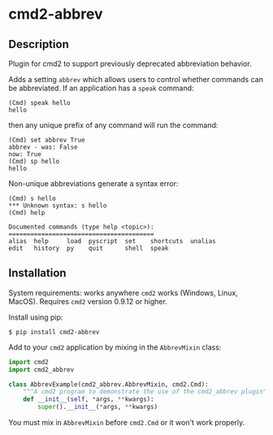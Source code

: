 # cmd2-abbrev

## Description

Plugin for cmd2 to support previously deprecated abbreviation behavior.

Adds a setting `abbrev` which allows users to control whether commands
can be abbreviated. If an application has a `speak` command:
```
(Cmd) speak hello
hello
```
then any unique prefix of any command will run the command:
```
(Cmd) set abbrev True
abbrev - was: False
now: True
(Cmd) sp hello
hello
```

Non-unique abbreviations generate a syntax error:
```
(Cmd) s hello
*** Unknown syntax: s hello
(Cmd) help

Documented commands (type help <topic>):
========================================
alias  help     load  pyscript  set    shortcuts  unalias
edit   history  py    quit      shell  speak
```

## Installation

System requirements: works anywhere `cmd2` works (Windows, Linux, MacOS).
Requires `cmd2` version 0.9.12 or higher.

Install using pip:
```
$ pip install cmd2-abbrev
```

Add to your `cmd2` application by mixing in the `AbbrevMixin` class:
```python
import cmd2
import cmd2_abbrev

class AbbrevExample(cmd2_abbrev.AbbrevMixin, cmd2.Cmd):
    """A cmd2 program to demonstrate the use of the cmd2_abbrev plugin"""
    def __init__(self, *args, **kwargs):
        super().__init__(*args, **kwargs)
```

You must mix in `AbbrevMixin` before `cmd2.Cmd` or it won't work properly.
